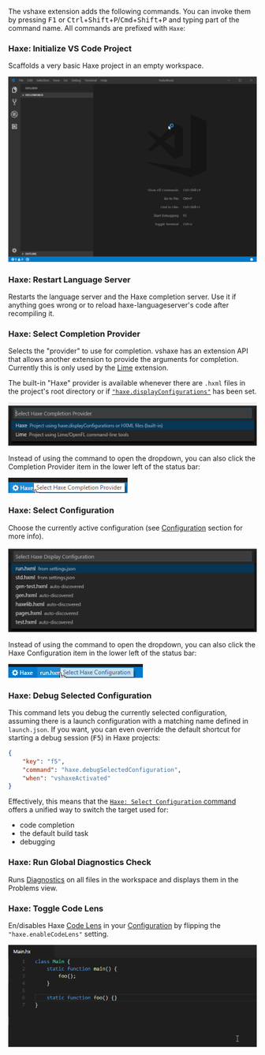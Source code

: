 The vshaxe extension adds the following commands. You can invoke them by pressing <kbd>F1</kbd> or <kbd>Ctrl</kbd>+<kbd>Shift</kbd>+<kbd>P</kbd>/<kbd>Cmd</kbd>+<kbd>Shift</kbd>+<kbd>P</kbd> and
typing part of the command name. All commands are prefixed with `Haxe`:

### Haxe: Initialize VS Code Project

Scaffolds a very basic Haxe project in an empty workspace.

![](images/commands/initialize-vscode-project_.gif)

### Haxe: Restart Language Server

Restarts the language server and the Haxe completion server. Use it if anything goes wrong or to reload haxe-languageserver's code
after recompiling it.

### Haxe: Select Completion Provider

Selects the "provider" to use for completion. vshaxe has an extension API that allows another extension to provide the arguments for completion. Currently this is only used by the [Lime](https://marketplace.visualstudio.com/items?itemName=openfl.lime-vscode-extension) extension.

The built-in "Haxe" provider is available whenever there are `.hxml` files in the project's root directory or if [`"haxe.displayConfigurations"`](/vshaxe/vshaxe/wiki/Configuration) has been set.

![](images/commands/select-completion-provider.png)

Instead of using the command to open the dropdown, you can also click the Completion Provider item in the lower left of the status bar:

![](images/commands/select-completion-provider-status-bar.png)

### Haxe: Select Configuration

Choose the currently active configuration (see [Configuration](https://github.com/vshaxe/vshaxe/wiki/Configuration#display-configurations-and-display-server) section for more info).

![](images/commands/select-config.png)

Instead of using the command to open the dropdown, you can also click the Haxe Configuration item in the lower left of the status bar:

![](images/commands/select-config-status-bar.png)

### Haxe: Debug Selected Configuration

This command lets you debug the currently selected configuration, assuming there is a launch configuration with a matching name defined in `launch.json`. If you want, you can even override the default shortcut for starting a debug session (<kbd>F5</kbd>) in Haxe projects:

```json
{
	"key": "f5",
	"command": "haxe.debugSelectedConfiguration",
	"when": "vshaxeActivated"
}
```

Effectively, this means that the [`Haxe: Select Configuration` command](#haxe-select-configuration) offers a unified way to switch the target used for:

- code completion
- the default build task
- debugging

### Haxe: Run Global Diagnostics Check

Runs [Diagnostics](/vshaxe/vshaxe/wiki/Diagnostics) on all files in the workspace and displays them in the Problems view.

### Haxe: Toggle Code Lens

En/disables Haxe [Code Lens](/vshaxe/vshaxe/wiki/Code-Lens) in your [Configuration](/vshaxe/vshaxe/wiki/Configuration) by flipping the `"haxe.enableCodeLens"` setting.

![](images/commands/toggle-code-lens-.gif)